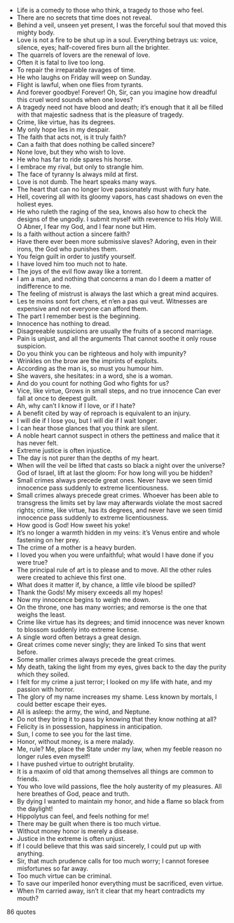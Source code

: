  - Life is a comedy to those who think, a tragedy to those who feel.
 - There are no secrets that time does not reveal.
 - Behind a veil, unseen yet present, I was the forceful soul that moved this mighty body.
 - Love is not a fire to be shut up in a soul. Everything betrays us: voice, silence, eyes; half-covered fires burn all the brighter.
 - The quarrels of lovers are the renewal of love.
 - Often it is fatal to live too long.
 - To repair the irreparable ravages of time.
 - He who laughs on Friday will weep on Sunday.
 - Flight is lawful, when one flies from tyrants.
 - And forever goodbye! Forever! Oh, Sir, can you imagine how dreadful this cruel word sounds when one loves?
 - A tragedy need not have blood and death; it’s enough that it all be filled with that majestic sadness that is the pleasure of tragedy.
 - Crime, like virtue, has its degrees.
 - My only hope lies in my despair.
 - The faith that acts not, is it truly faith?
 - Can a faith that does nothing be called sincere?
 - None love, but they who wish to love.
 - He who has far to ride spares his horse.
 - I embrace my rival, but only to strangle him.
 - The face of tyranny Is always mild at first.
 - Love is not dumb. The heart speaks many ways.
 - The heart that can no longer love passionately must with fury hate.
 - Hell, covering all with its gloomy vapors, has cast shadows on even the holiest eyes.
 - He who ruleth the raging of the sea, knows also how to check the designs of the ungodly. I submit myself with reverence to His Holy Will. O Abner, I fear my God, and I fear none but Him.
 - Is a faith without action a sincere faith?
 - Have there ever been more submissive slaves? Adoring, even in their irons, the God who punishes them.
 - You feign guilt in order to justify yourself.
 - I have loved him too much not to hate.
 - The joys of the evil flow away like a torrent.
 - I am a man, and nothing that concerns a man do I deem a matter of indifference to me.
 - The feeling of mistrust is always the last which a great mind acquires.
 - Les te moins sont fort chers, et n’en a pas qui veut. Witnesses are expensive and not everyone can afford them.
 - The part I remember best is the beginning.
 - Innocence has nothing to dread.
 - Disagreeable suspicions are usually the fruits of a second marriage.
 - Pain is unjust, and all the arguments That cannot soothe it only rouse suspicion.
 - Do you think you can be righteous and holy with impunity?
 - Wrinkles on the brow are the imprints of exploits.
 - According as the man is, so must you humour him.
 - She wavers, she hesitates: in a word, she is a woman.
 - And do you count for nothing God who fights for us?
 - Vice, like virtue, Grows in small steps, and no true innocence Can ever fall at once to deepest guilt.
 - Ah, why can’t I know if I love, or if I hate?
 - A benefit cited by way of reproach is equivalent to an injury.
 - I will die if I lose you, but I will die if I wait longer.
 - I can hear those glances that you think are silent.
 - A noble heart cannot suspect in others the pettiness and malice that it has never felt.
 - Extreme justice is often injustice.
 - The day is not purer than the depths of my heart.
 - When will the veil be lifted that casts so black a night over the universe? God of Israel, lift at last the gloom: For how long will you be hidden?
 - Small crimes always precede great ones. Never have we seen timid innocence pass suddenly to extreme licentiousness.
 - Small crimes always precede great crimes. Whoever has been able to transgress the limits set by law may afterwards violate the most sacred rights; crime, like virtue, has its degrees, and never have we seen timid innocence pass suddenly to extreme licentiousness.
 - How good is God! How sweet his yoke!
 - It’s no longer a warmth hidden in my veins: it’s Venus entire and whole fastening on her prey.
 - The crime of a mother is a heavy burden.
 - I loved you when you were unfaithful; what would I have done if you were true?
 - The principal rule of art is to please and to move. All the other rules were created to achieve this first one.
 - What does it matter if, by chance, a little vile blood be spilled?
 - Thank the Gods! My misery exceeds all my hopes!
 - Now my innocence begins to weigh me down.
 - On the throne, one has many worries; and remorse is the one that weighs the least.
 - Crime like virtue has its degrees; and timid innocence was never known to blossom suddenly into extreme license.
 - A single word often betrays a great design.
 - Great crimes come never singly; they are linked To sins that went before.
 - Some smaller crimes always precede the great crimes.
 - My death, taking the light from my eyes, gives back to the day the purity which they soiled.
 - I felt for my crime a just terror; I looked on my life with hate, and my passion with horror.
 - The glory of my name increases my shame. Less known by mortals, I could better escape their eyes.
 - All is asleep: the army, the wind, and Neptune.
 - Do not they bring it to pass by knowing that they know nothing at all?
 - Felicity is in possession, happiness in anticipation.
 - Sun, I come to see you for the last time.
 - Honor, without money, is a mere malady.
 - Me, rule? Me, place the State under my law, when my feeble reason no longer rules even myself!
 - I have pushed virtue to outright brutality.
 - It is a maxim of old that among themselves all things are common to friends.
 - You who love wild passions, flee the holy austerity of my pleasures. All here breathes of God, peace and truth.
 - By dying I wanted to maintain my honor, and hide a flame so black from the daylight!
 - Hippolytus can feel, and feels nothing for me!
 - There may be guilt when there is too much virtue.
 - Without money honor is merely a disease.
 - Justice in the extreme is often unjust.
 - If I could believe that this was said sincerely, I could put up with anything.
 - Sir, that much prudence calls for too much worry; I cannot foresee misfortunes so far away.
 - Too much virtue can be criminal.
 - To save our imperiled honor everything must be sacrificed, even virtue.
 - When I’m carried away, isn’t it clear that my heart contradicts my mouth?

86 quotes